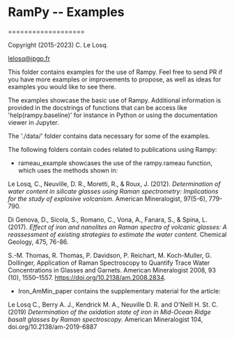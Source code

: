 # RamPy -- Examples
===================

Copyright (2015-2023) C. Le Losq.

lelosq@ipgp.fr

This folder contains examples for the use of Rampy. Feel free to send PR if you have more examples or improvements to propose, as well as ideas for examples you would like to see there.

The examples showcase the basic use of Rampy. Additional information is provided
in the docstrings of functions that can be access like 'help(rampy.baseline)'
for instance in Python or using the documentation viewer in Jupyter.

The './data/' folder contains data necessary for some of the examples.

The following folders contain codes related to publications using Rampy:

  - rameau_example showcases the use of the rampy.rameau function,
  which uses the methods shown in:

  Le Losq, C., Neuville, D. R., Moretti, R., & Roux, J. (2012). *Determination of water content in silicate glasses using Raman spectrometry: Implications for the study of explosive volcanism.* American Mineralogist, 97(5-6), 779-790.

  Di Genova, D., Sicola, S., Romano, C., Vona, A., Fanara, S., & Spina, L. (2017). *Effect of iron and nanolites on Raman spectra of volcanic glasses: A reassessment of existing strategies to estimate the water content.* Chemical Geology, 475, 76-86.

  S.-M. Thomas, R. Thomas, P. Davidson, P. Reichart, M. Koch-Muller, G. Dollinger, Application of Raman Spectroscopy to Quantify Trace Water Concentrations in Glasses and Garnets. American Mineralogist 2008, 93 (10), 1550–1557. https://doi.org/10.2138/am.2008.2834.

  - Iron_AmMin_paper contains the supplementary material for the article:

  Le Losq C., Berry A. J., Kendrick M. A., Neuville D. R. and O'Neill H. St. C. (2019) *Determination of the oxidation state of iron in Mid-Ocean Ridge basalt glasses by Raman spectroscopy.* American Mineralogist 104, doi.org/10.2138/am-2019-6887
